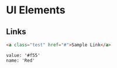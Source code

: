# UI Elements

## Links

```html
<a class="test" href="#">Sample Link</a>
```

```color
value: '#f55'
name: 'Red'
```